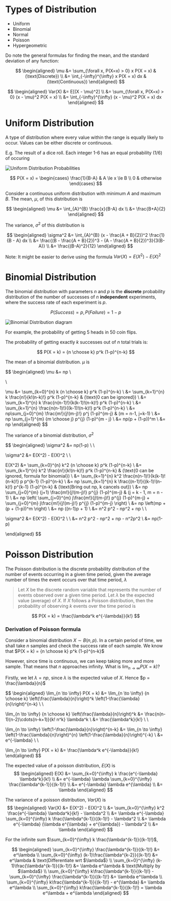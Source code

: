 # Types of Distribution

- Uniform
- Binomial
- Normal
- Poisson
- Hypergeometric

Do note the general formulas for finding the mean, and the standard deviation of any function:

$$
\begin{aligned}
\mu &= \sum_{\forall x, P(X=x) > 0} x P(X = x) & (\text{Discrete}) \\
&= \int_{-\infty}^{\infty} x P(X = x) dx & (\text{Continuous})
\end{aligned}
$$

$$
\begin{aligned}
Var(X) &= E[(X - \mu)^2] \\
&= \sum_{\forall x, P(X=x) > 0} (x - \mu)^2 P(X = x) \\
&= \int_{-\infty}^{\infty} (x - \mu)^2 P(X = x) dx
\end{aligned}
$$

# Uniform Distribution

A type of distribution where every value within the range is equally likely to occur. Values can be either discrete or continuous.

E.g. The result of a dice roll. Each integer 1-6 has an equal probability (1/6) of occuring

![Uniform Distribution Probabilities](https://en.wikipedia.org/wiki/Continuous_uniform_distribution#/media/File:Uniform_Distribution_PDF_SVG.svg)

$$
P(X = x) = \begin{cases}
\frac{1}{B-A} & A \le x \le B \\
0 & otherwise
\end{cases}
$$

Consider a continuous uniform distribution with minimum $A$ and maximum $B$. The mean, $\mu$, of this distribution is

$$
\begin{aligned}
\mu &= \int_{A}^{B} \frac{x}{B-A} dx \\
&= \frac{B+A}{2}
\end{aligned}
$$

The variance, $\sigma^2$ of this distribution is

$$
\begin{aligned}
\sigma^2 &= \int_{A}^{B} (x - \frac{A + B}{2})^2 \frac{1}{B - A} dx \\
&= \frac{(B - \frac{A + B}{2})^3 - (A - \frac{A + B}{2})^3}{3(B-A)} \\
&= \frac{(B-A)^2}{12}
\end{aligned}
$$

Note: It might be easier to derive using the formula $Var(X) = E(X^2) - E(X)^2$

# Binomial Distribution

The binomial distribution with parameters $n$ and $p$ is the **discrete** probability distribution of the number of successes of $n$ **independent** experiments, where the success rate of each experiment is $p$.

$$
P(Success) = p, P(Failure) = 1 - p
$$

![Binomial Distribution diagram](https://miro.medium.com/max/700/1*f_b70t4yL8HiGlkGc8F4pw.png)

For example, the probability of getting 5 heads in 50 coin flips.

The probability of getting exactly $k$ successes out of $n$ total trials is:

$$
P(X = k) = {n \choose k} p^k (1-p)^{n-k}
$$

The mean of a binomial distribution. $\mu$ is

$$
\begin{aligned}
\mu &= np \\

\\

\mu &= \sum_{k=0}^{n} k {n \choose k} p^k (1-p)^{n-k} \\
&= \sum_{k=1}^{n} k \frac{n!}{k!(n-k)!} p^k (1-p)^{n-k} & (\text{0 can be ignored}) \\
&= \sum_{k=1}^{n} k \frac{n(n-1)!}{k(k-1)!(n-k)!} p^k (1-p)^{n-k} \\
&= \sum_{k=1}^{n} \frac{n(n-1)!}{(k-1)!(n-k)!} p^k (1-p)^{n-k}  \\
&= np\sum_{j=0}^{m} \frac{m!}{j!(m-j)!} p^j (1-p)^{m-j} & (m = n-1, j=k-1) \\
&= np \sum_{j=1}^{m} {m \choose j} p^{j} (1-p)^{m - j} \\
&= np(p + (1-p))^m \\
&= np
\end{aligned}
$$

The variance of a binomial distribution, $\sigma^2$ 

$$
\begin{aligned}
\sigma^2 &= np(1-p) \\ \\

\sigma^2 &= E(X^2) - E(X)^2 \\ \\

E(X^2) &= \sum_{k=0}^{n} k^2 {n \choose k} p^k (1-p)^{n-k} \\
&= \sum_{k=1}^{n} k^2 \frac{n!}{k!(n-k)!} p^k (1-p)^{n-k} & (\text{0 can be ignored, formula for binomial}) \\
&= \sum_{k=1}^{n} k^2 \frac{n(n-1)!}{k(k-1)!(n-k)!} p p^{k-1} (1-p)^{n-k} \\
&= np \sum_{k=1}^{n} k \frac{(n-1)!}{(k-1)!(n-k)!} p^{k-1} (1-p)^{n-k} & (\text{Bring out np, k cancels out}) \\
&= np \sum_{j=0}^{m} (j+1) \frac{m!}{j!(m-j)!} p^{j} (1-p)^{m-j} & (j = k - 1, m = n - 1) \\
&= np \left( \sum_{j=0}^{m} j\frac{m!}{j!(m-j)!} p^{j} (1-p)^{m-j} + \sum_{j=0}^{m} j\frac{m!}{j!(m-j)!} p^{j} (1-p)^{m-j} \right) \\
&= np \left(mp + (p + (1-p))^m \right) \\
&= np ((n-1)p + 1) \\
&= n^2 p^2 - np^2 + np \\ \\

\sigma^2 &= E(X^2) - E(X)^2 \\ \\
&= n^2 p^2 - np^2 + np - n^2p^2 \\
&= np(1-p)

\end{aligned}
$$

# Poisson Distribution

The Poisson distribution is the discrete probability distribution of the number of events occurring in a given time period, given the average number of times the event occurs over that time period, $\lambda$

> Let $X$ be the discrete random variable that represents the number of events observed over a given time period. Let $\lambda$ be the expected value (average) of $X$. If $X$ follows a Poisson distribution, then the probability of observing $k$ events over the time period is

$$
P(X = k) = \frac{\lambda^k e^{-\lambda}}{k!}
$$

### Derivation of Poisson formula

Consider a binomial distribution $X \sim B(n, p)$. In a certain period of time, we shall take $n$ samples and check the success rate of each sample. We know that $P(X = k) = {n \choose k} p^k (1-p)^{n-k}$

However, since time is continuous, we can keep taking more and more sample. That means that $n$ approaches infinity. What is $\lim_{n \to \infty} P(X = k)$?

Firstly, we let $\lambda = np$, since $\lambda$ is the expected value of $X$. Hence $p = \frac{\lambda}{n}$

$$
\begin{aligned}
\lim_{n \to \infty} P(X = k) &= \lim_{n \to \infty} {n \choose k} \left(\frac{\lambda}{n}\right)^k \left(1-\frac{\lambda}{n}\right)^{n-k} \\ \\

\lim_{n \to \infty} {n \choose k} \left(\frac{\lambda}{n}\right)^k &= \frac{n(n-1)(n-2)\cdots(n-k+1)}{k! n^k} \lambda^k \\
&= \frac{\lambda^k}{k!} \\ \\

\lim_{n \to \infty} \left(1-\frac{\lambda}{n}\right)^{n-k} &= \lim_{n \to \infty} \left(1-\frac{\lambda}{n}\right)^{n} \left(1-\frac{\lambda}{n}\right)^{-k} \\
&= e^{-\lambda} \\ \\

\lim_{n \to \infty} P(X = k) &= \frac{\lambda^k e^{-\lambda}}{k!}
\end{aligned}
$$

The expected value of a poisson distribution, $E(X)$ is
$$
\begin{aligned}
E(X) &= \sum_{k=0}^{\infty} k \frac{e^{-\lambda} \lambda^k}{k!} \\
&= e^{-\lambda} \lambda \sum_{k=0}^{\infty} \frac{\lambda^{k-1}}{(k-1)!} \\
&= e^{-\lambda} \lambda e^{\lambda} \\
&= \lambda
\end{aligned}
$$

The variance of a poisson distribution, $Var(X)$ is
$$
\begin{aligned}
Var(X) &= E(X^2) - E(X)^2 \\
&= \sum_{k=0}^{\infty} k^2 \frac{e^{-\lambda} \lambda^k}{k!} - \lambda^2 \\
&= \lambda e^{-\lambda} \sum_{k=0}^{\infty} k \frac{\lambda^{k-1}}{(k-1)!} - \lambda^2 \\
&= \lambda e^{-\lambda} (\lambda e^{\lambda} + e^{\lambda}) - \lambda^2 \\
&= \lambda
\end{aligned}
$$

For the infinite sum $\sum_{k=0}^{\infty} k \frac{\lambda^{k-1}}{(k-1)!}$, 

$$
\begin{aligned}
\sum_{k=0}^{\infty} \frac{\lambda^{k-1}}{(k-1)!} &= e^\lambda \\
\sum_{k=0}^{\infty} (k-1)\frac{\lambda^{k-2}}{(k-1)!} &= e^\lambda & \text{Differentiate wrt $\lambda$} \\
\sum_{k=0}^{\infty} (k-1)\frac{\lambda^{k-1}}{(k-1)!} &= \lambda e^\lambda & \text{Multiply by $\lambda$} \\
\sum_{k=0}^{\infty} k\frac{\lambda^{k-1}}{(k-1)!} - \sum_{k=0}^{\infty} \frac{\lambda^{k-1}}{(k-1)!} &= \lambda e^\lambda \\
\sum_{k=0}^{\infty} k\frac{\lambda^{k-1}}{(k-1)!} - e^{\lambda} &= \lambda e^\lambda \\
\sum_{k=0}^{\infty} k\frac{\lambda^{k-1}}{(k-1)!} = \lambda e^\lambda + e^\lambda
\end{aligned}
$$